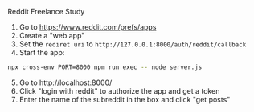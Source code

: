 Reddit Freelance Study

1. Go to https://www.reddit.com/prefs/apps
2. Create a "web app"
3. Set the `rediret uri` to `http://127.0.0.1:8000/auth/reddit/callback`
4. Start the app:
```bash
npx cross-env PORT=8000 npm run exec -- node server.js
```
5. Go to http://localhost:8000/
6. Click "login with reddit" to authorize the app and get a token
7. Enter the name of the subreddit in the box and click "get posts"
